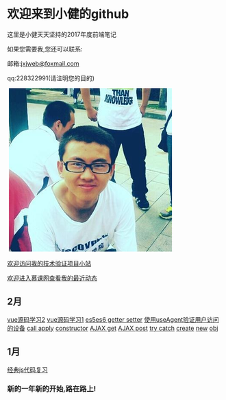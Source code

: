 # 欢迎来到小健的github

这里是小健天天坚持的2017年度前端笔记

如果您需要我,您还可以联系:

邮箱:jxjweb@foxmail.com

qq:228322991(请注明您的目的)

 ![我](me.jpg)
 
 [欢迎访问我的技术验证项目小站](http://webjxj.sc2yun.com/)
 
 [欢迎进入慕课网查看我的最近动态](http://www.imooc.com/u/2413606)
 
## 2月

 [vue源码学习2](vue02)
 [vue源码学习1](vue01)
 [es5es6 getter setter](zk02252.md)
 [使用useAgent验证用户访问的设备](zk0225.md)
 [call apply](zk0224.md)
 [constructor](zk0223.md)
 [AJAX get](zk0222.md)
 [AJAX post](zk0221.md)
 [try catch](zk0220.md)
 [create](zk0219.md)
 [new](zk0218.md)
 [obj](zk0217.md)
 
 
## 1月

 [经典js代码复习](zl0101.md)
 
### 新的一年新的开始,路在路上!

